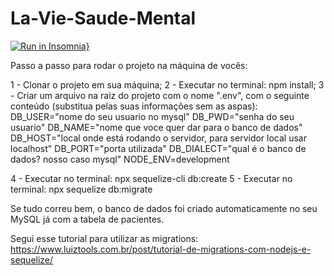 # La-Vie-Saude-Mental

[![Run in Insomnia}](https://insomnia.rest/images/run.svg)](https://insomnia.rest/run/?label=La%20Vie%20Saude%20Mental&uri=https%3A%2F%2Fraw.githubusercontent.com%2FVictorF05%2FLa-Vie-Saude-Mental%2Fmain%2Fdocs%2Finsomnia_la_vie.json)

Passo a passo para rodar o projeto na máquina de vocês:

1 - Clonar o projeto em sua máquina;
2 - Executar no terminal: npm install;
3 - Criar um arquivo na raiz do projeto com o nome ".env", com o seguinte conteúdo (substitua pelas suas informações sem as aspas):
  DB_USER="nome do seu usuario no mysql"
  DB_PWD="senha do seu usuario"
  DB_NAME="nome que voce quer dar para o banco de dados"
  DB_HOST="local onde está rodando o servidor, para servidor local usar localhost"
  DB_PORT="porta utilizada"
  DB_DIALECT="qual é o banco de dados? nosso caso mysql"
  NODE_ENV=development
  
4 - Executar no terminal: npx sequelize-cli db:create
5 - Executar no terminal: npx sequelize db:migrate

Se tudo correu bem, o banco de dados foi criado automaticamente no seu MySQL já com a tabela de pacientes.

Segui esse tutorial para utilizar as migrations: https://www.luiztools.com.br/post/tutorial-de-migrations-com-nodejs-e-sequelize/
